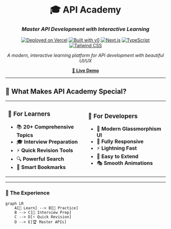 <div align="center">

# 🎓 API Academy
### *Master API Development with Interactive Learning*

[![Deployed on Vercel](https://img.shields.io/badge/🚀_Deployed_on-Vercel-000000?style=for-the-badge&logo=vercel&logoColor=white)](https://vercel.com/shubhjain191s-projects/v0-next-js-api-dashboard)
[![Built with v0](https://img.shields.io/badge/🤖_Built_with-v0.dev-6366f1?style=for-the-badge&logo=robot&logoColor=white)](https://v0.dev/chat/projects/TghX9RorXd2)
[![Next.js](https://img.shields.io/badge/⚡_Next.js-14-000000?style=for-the-badge&logo=next.js&logoColor=white)](https://nextjs.org/)
[![TypeScript](https://img.shields.io/badge/💎_TypeScript-5-3178C6?style=for-the-badge&logo=typescript&logoColor=white)](https://www.typescriptlang.org/)
[![Tailwind CSS](https://img.shields.io/badge/🎨_Tailwind-3-06B6D4?style=for-the-badge&logo=tailwind-css&logoColor=white)](https://tailwindcss.com/)

*A modern, interactive learning platform for API development with beautiful UI/UX*

[🚀 **Live Demo**](https://v0-next-js-api-dashboard-beta.vercel.app/)

</div>

---

## 🌟 **What Makes API Academy Special?**

<table>
<tr>
<td width="50%">

### 🎯 **For Learners**
- 📚 **20+ Comprehensive Topics**
- 🎓 **Interview Preparation**
- ⚡ **Quick Revision Tools**
- 🔍 **Powerful Search**
- 📌 **Smart Bookmarks**

</td>
<td width="50%">

### 🎨 **For Developers**
- 🌈 **Modern Glassmorphism UI**
- 📱 **Fully Responsive**
- ⚡ **Lightning Fast**
- 🔧 **Easy to Extend**
- 🎭 **Smooth Animations**

</td>
</tr>
</table>

---

### 🎪 **The Experience**

```mermaid
graph LR
    A[🎯 Learn] --> B[🧠 Practice]
    B --> C[📝 Interview Prep]
    C --> D[⚡ Quick Revision]
    D --> E[🏆 Master APIs]
